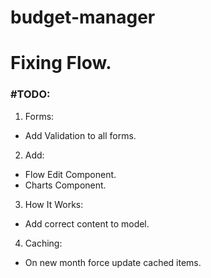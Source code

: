 # budget-manager

# Fixing Flow.

### #TODO:

1. Forms:

- Add Validation to all forms.

2. Add:

- Flow Edit Component.
- Charts Component.

3. How It Works:

- Add correct content to model.

4. Caching:

- On new month force update cached items.
